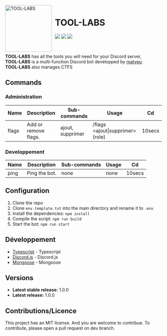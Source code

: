 <img width="150" height="150" align="left" style="float: left; margin: 0 10px 0 0;" alt="TOOL-LABS" src="https://cdn.discordapp.com/attachments/1147245363447734292/1166738427950137425/Tool-Labs.webp?ex=654b94d6&is=65391fd6&hm=49327beb116a4516bdc2771c253ebac1cd0cc85bc2b106ee662e6e92b15b927f&">

# TOOL-LABS

[![](https://img.shields.io/discord/1071891755911368806.svg?logo=discord&colorB=7289DA)](https://discord.gg/DAJ5hWB2)
[![](https://img.shields.io/badge/discord.js-v14.0.0-blue.svg?logo=npm)](https://discord.js.org/)
[![](https://img.shields.io/badge/nodejs-16.6.0-green.svg)](https://www.nodejs.org)


<br>

**TOOL-LABS** has all the tools you will need for your Discord server,<br>
**TOOL-LABS** is a multi-function Discord bot developped by [matyeu](https://discord.com/users/916444775861850175).<br>
**TOOL-LABS** also manages CTFS

## Commands

### Administration

| Name          | Description                          | Sub-commands                | Usage                             | Cd     |
| ------------- | ------------------------------------ | --------------------------- | --------------------------------- | ------ |
| flags         | Add or remove flags.                 | ajout, supprimer            | /flags \<ajout\|supprimer> (role) | 10secs |

### Developpement

| Name          | Description                          | Sub-commands                | Usage                 | Cd     |
| ------------- | ------------------------------------ | --------------------------- | --------------------- | ------ |
| ping          | Ping the bot.                        | none                        | none                  | 10secs |

## Configuration

1. Clone the repo
2. Clone `env.template.txt` into the main directory and rename it to `.env`
3. Install the dependencies: `npm install`
4. Compile the script: `npm run build`
5. Start the bot: `npm run start`

## Développement

* [Typescript](#) - Typescript
* [Discord.js](https://discord.js.org) - Discord.js
* [Mongoose](https://mongodb.com) - Mongoose

## Versions
* **Latest stable release:** 1.0.0
* **Latest release:** 1.0.0

## Contributions/Licence

This project has an MIT license. And you are welcome to contribue. To contribute, please open a pull request on dev branch.

